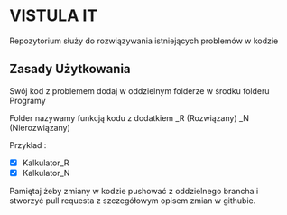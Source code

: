 # VISTULA IT

Repozytorium służy do rozwiązywania istniejących problemów w kodzie

## Zasady Użytkowania

Swój kod z problemem dodaj w oddzielnym folderze w środku folderu Programy

Folder nazywamy funkcją kodu z dodatkiem _R (Rozwiązany) _N (Nierozwiązany)

Przykład :
- [x] Kalkulator_R
- [x] Kalkulator_N

Pamiętaj żeby zmiany w kodzie pushować z oddzielnego brancha i stworzyć pull requesta z szczegółowym opisem zmian w githubie.
